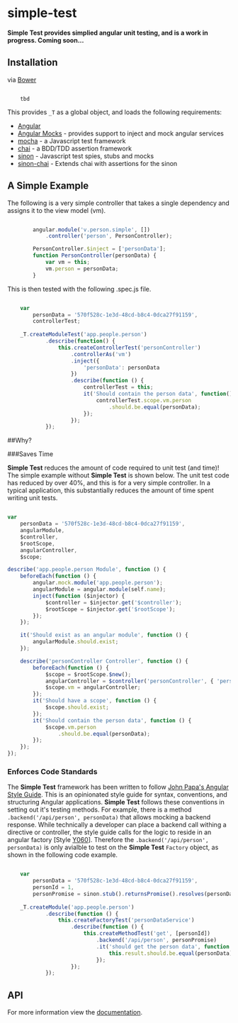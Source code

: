 # simple-test
**Simple Test provides simplied angular unit testing, and is a work in progress.  Coming soon...**



## Installation

via [Bower](http://bower.io/ "http://bower.io/")


```

	tbd

```

This provides `_T` as a global object, and loads the following requirements:

- [Angular](https://github.com/angular/bower-angular.js "https://github.com/angular/bower-angular.js")
- [Angular Mocks](https://github.com/angular/bower-angular-mocks "https://github.com/angular/bower-angular-mocks") - provides support to inject and mock angular services
- [mocha](https://github.com/mochajs/mocha "https://github.com/mochajs/mocha") - a Javascript test framework
- [chai](https://github.com/chaijs/chai "https://github.com/chaijs/chai") - a BDD/TDD assertion framework 
- [sinon](https://github.com/sinonjs/sinon "https://github.com/sinonjs/sinon") - Javascript test spies, stubs and mocks
- [sinon-chai](https://github.com/domenic/sinon-chai "https://github.com/domenic/sinon-chai") - Extends chai with assertions for the sinon

## A Simple Example
The following is a very simple controller that takes a single dependency and assigns it to the view model (vm).

```javascript

        angular.module('v.person.simple', [])
		    .controller('person', PersonController);

        PersonController.$inject = ['personData'];
        function PersonController(personData) {
            var vm = this;
            vm.person = personData;
        }

```

This is then tested with the following .spec.js file.


```javascript

    var
        personData = '570f528c-1e3d-48cd-b8c4-0dca27f91159',
        controllerTest;
    
    _T.createModuleTest('app.people.person')
            .describe(function() {
                this.createControllerTest('personController')
                    .controllerAs('vm')
                    .inject({
                        'personData': personData
                    })
                    .describe(function () {
                        controllerTest = this;
                        it('Should contain the person data', function() {
                            controllerTest.scope.vm.person
                                .should.be.equal(personData);
                        });
                    });
            });

```

##Why?

###Saves Time

**Simple Test** reduces the amount of code required to unit test (and time)!  The simple example without **Simple Test** is shown below.  The unit test code has reduced by over 40%, and this is for a very simple controller.  In a typical application, this substantially reduces the amount of time spent writing unit tests.

```javascript

var
    personData = '570f528c-1e3d-48cd-b8c4-0dca27f91159',
    angularModule,
    $controller,
    $rootScope,
    angularController,
    $scope;

describe('app.people.person Module', function () {
    beforeEach(function () {
        angular.mock.module('app.people.person');
        angularModule = angular.module(self.name);
        inject(function ($injector) {
            $controller = $injector.get('$controller');
            $rootScope = $injector.get('$rootScope');
        });
    });

    it('Should exist as an angular module', function () {
        angularModule.should.exist;
    });

    describe('personController Controller', function () {
        beforeEach(function () {
            $scope = $rootScope.$new();
            angularController = $controller('personController', { 'personData': personData });
            $scope.vm = angularController;
        });
        it('Should have a scope', function () {
            $scope.should.exist;
        });
        it('Should contain the person data', function () {
            $scope.vm.person
                .should.be.equal(personData);
        });
    });
});

```

### Enforces Code Standards
The **Simple Test** framework has been written to follow [John Papa's Angular Style Guide](https://github.com/johnpapa/angular-styleguide "https://github.com/johnpapa/angular-styleguide"). This is an opinionated style guide for syntax, conventions, and structuring Angular applications.  **Simple Test** follows these conventions in setting out it's testing methods. For example, there is a method `.backend('/api/person', personData)` that allows mocking a backend response.  While technically a developer can place a backend call withing a directive or controller, the style guide calls for the logic to reside in an angular factory [Style [Y060](https://github.com/johnpapa/angular-styleguide#style-y060)]. Therefore the `.backend('/api/person', personData)` is only avialble to test on the **Simple Test** `Factory` object, as shown in the following code example.

```javascript

	var
	    personData = '570f528c-1e3d-48cd-b8c4-0dca27f91159',
	    personId = 1,
	    personPromise = sinon.stub().returnsPromise().resolves(personData);
	
	_T.createModule('app.people.person')
	        .describe(function () {
	            this.createFactoryTest('personDataService')
	                .describe(function () {
	                    this.createMethodTest('get', [personId])
	                        .backend('/api/person', personPromise)
	                        .it('should get the person data', function () {
	                            this.result.should.be.equal(personData);
	                        });
	                });
	        });

```


## API

For more information view the [documentation](https://github.com/toddbadams/simple-test/wiki "https://github.com/toddbadams/simple-test/wiki").
